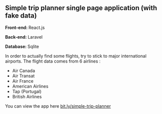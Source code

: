 <h2>Simple trip planner single page application (with fake data)</h2>

<p><strong>Front-end: </strong>React.js</p>
<p><strong>Back-end: </strong>Laravel</p>
<p><strong>Database: </strong>Sqlite</p>

<p>In order to actually find some flights, try to stick to major international airports. 
The flight data comes from 6 airlines :
<ul>
    <li>Air Canada</li>
    <li>Air Transat</li>
    <li>Air France</li>
    <li>American Airlines</li>
    <li>Tap (Portugal)</li>
    <li>British Airlines</li>
</ul>
</p>

<p>You can view the app here <a href='http://bit.ly/simple-trip-planner'>bit.ly/simple-trip-planner</a></p>